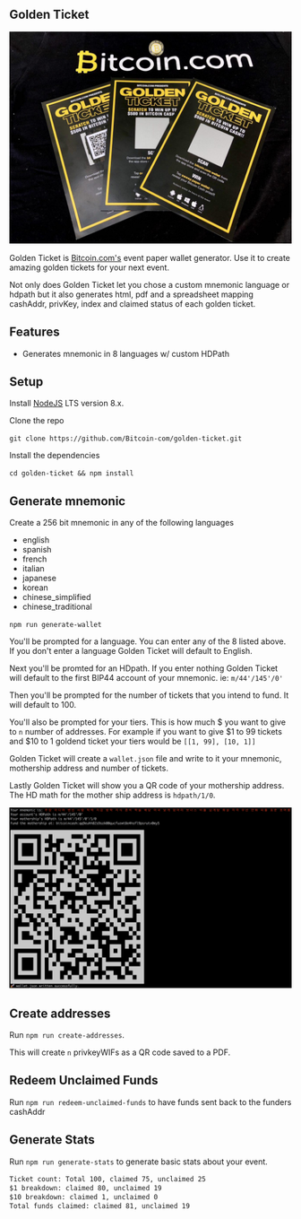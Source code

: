 ## Golden Ticket

![Golden Ticket](images/golden-ticket.jpg)

Golden Ticket is [Bitcoin.com's](https://www.bitcoin.com) event paper wallet generator. Use it to create amazing golden tickets for your next event.

Not only does Golden Ticket let you chose a custom mnemonic language or hdpath but it also generates html, pdf and a spreadsheet mapping cashAddr, privKey, index and claimed status of each golden ticket.

## Features

- Generates mnemonic in 8 languages w/ custom HDPath

## Setup

Install [NodeJS](http://nodejs.org/) LTS version 8.x.

Clone the repo

`git clone https://github.com/Bitcoin-com/golden-ticket.git`

Install the dependencies

`cd golden-ticket && npm install`

## Generate mnemonic

Create a 256 bit mnemonic in any of the following languages

- english
- spanish
- french
- italian
- japanese
- korean
- chinese_simplified
- chinese_traditional

`npm run generate-wallet`

You'll be prompted for a language. You can enter any of the 8 listed above. If you don't enter a language Golden Ticket will default to English.

Next you'll be promted for an HDpath. If you enter nothing Golden Ticket will default to the first BIP44 account of your mnemonic. ie: `m/44'/145'/0'`

Then you'll be prompted for the number of tickets that you intend to fund. It will default to 100.

You'll also be prompted for your tiers. This is how much $ you want to give to `n` number of addresses. For example if you want to give $1 to 99 tickets and $10 to 1 goldend ticket your tiers would be `[[1, 99], [10, 1]]`

Golden Ticket will create a `wallet.json` file and write to it your mnemonic, mothership address and number of tickets.

Lastly Golden Ticket will show you a QR code of your mothership address. The HD math for the mother ship address is `hdpath/1/0`.

![generate-wallet](images/generate-wallet.png)

## Create addresses

Run `npm run create-addresses`.

This will create `n` privkeyWIFs as a QR code saved to a PDF.

## Redeem Unclaimed Funds

Run `npm run redeem-unclaimed-funds` to have funds sent back to the funders cashAddr

## Generate Stats

Run `npm run generate-stats` to generate basic stats about your event.

```
Ticket count: Total 100, claimed 75, unclaimed 25
$1 breakdown: claimed 80, unclaimed 19
$10 breakdown: claimed 1, unclaimed 0
Total funds claimed: claimed 81, unclaimed 19
```
